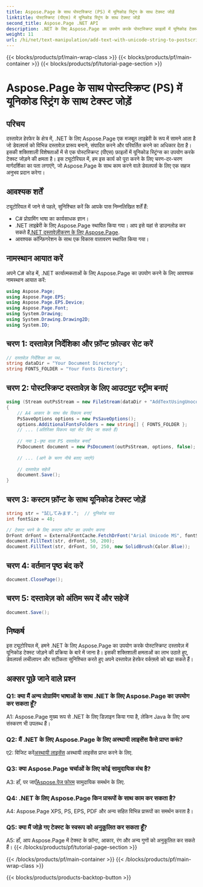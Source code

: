 ```yaml
---
title: Aspose.Page के साथ पोस्टस्क्रिप्ट (PS) में यूनिकोड स्ट्रिंग के साथ टेक्स्ट जोड़ें
linktitle: पोस्टस्क्रिप्ट (पीएस) में यूनिकोड स्ट्रिंग के साथ टेक्स्ट जोड़ें
second_title: Aspose.Page .NET API
description: .NET के लिए Aspose.Page का उपयोग करके पोस्टस्क्रिप्ट फ़ाइलों में यूनिकोड टेक्स्ट जोड़ने का तरीका जानें। आसानी से दस्तावेज़ हेरफेर बढ़ाएँ।
weight: 11
url: /hi/net/text-manipulation/add-text-with-unicode-string-to-postscript-ps/
---
```


{{< blocks/products/pf/main-wrap-class >}}
{{< blocks/products/pf/main-container >}}
{{< blocks/products/pf/tutorial-page-section >}}

# Aspose.Page के साथ पोस्टस्क्रिप्ट (PS) में यूनिकोड स्ट्रिंग के साथ टेक्स्ट जोड़ें

## परिचय

दस्तावेज़ हेरफेर के क्षेत्र में, .NET के लिए Aspose.Page एक मजबूत लाइब्रेरी के रूप में सामने आता है जो डेवलपर्स को विभिन्न दस्तावेज़ प्रारूप बनाने, संपादित करने और परिवर्तित करने का अधिकार देता है। इसकी शक्तिशाली विशेषताओं में से एक पोस्टस्क्रिप्ट (पीएस) फ़ाइलों में यूनिकोड स्ट्रिंग्स का उपयोग करके टेक्स्ट जोड़ने की क्षमता है। इस ट्यूटोरियल में, हम इस कार्य को पूरा करने के लिए चरण-दर-चरण मार्गदर्शिका का पता लगाएंगे, जो Aspose.Page के साथ काम करने वाले डेवलपर्स के लिए एक सहज अनुभव प्रदान करेगा।

## आवश्यक शर्तें

ट्यूटोरियल में जाने से पहले, सुनिश्चित करें कि आपके पास निम्नलिखित शर्तें हैं:

- C# प्रोग्रामिंग भाषा का कार्यसाधक ज्ञान।
-  .NET लाइब्रेरी के लिए Aspose.Page स्थापित किया गया। आप इसे यहां से डाउनलोड कर सकते हैं[.NET दस्तावेज़ीकरण के लिए Aspose.Page](https://reference.aspose.com/page/net/).
- आवश्यक कॉन्फ़िगरेशन के साथ एक विकास वातावरण स्थापित किया गया।

## नामस्थान आयात करें

अपने C# कोड में, .NET कार्यात्मकताओं के लिए Aspose.Page का उपयोग करने के लिए आवश्यक नामस्थान आयात करें:

```csharp
using Aspose.Page;
using Aspose.Page.EPS;
using Aspose.Page.EPS.Device;
using Aspose.Page.Font;
using System.Drawing;
using System.Drawing.Drawing2D;
using System.IO;
```

## चरण 1: दस्तावेज़ निर्देशिका और फ़ॉन्ट फ़ोल्डर सेट करें

```csharp
// दस्तावेज़ निर्देशिका का पथ.
string dataDir = "Your Document Directory";
string FONTS_FOLDER = "Your Fonts Directory";
```

## चरण 2: पोस्टस्क्रिप्ट दस्तावेज़ के लिए आउटपुट स्ट्रीम बनाएं

```csharp
using (Stream outPsStream = new FileStream(dataDir + "AddTextUsingUnocodeString_outPS.ps", FileMode.Create))
{
    // A4 आकार के साथ सेव विकल्प बनाएं
    PsSaveOptions options = new PsSaveOptions();
    options.AdditionalFontsFolders = new string[] { FONTS_FOLDER };
    // ... (अतिरिक्त विकल्प यहां सेट किए जा सकते हैं)
    
    // नया 1-पृष्ठ वाला PS दस्तावेज़ बनाएँ
    PsDocument document = new PsDocument(outPsStream, options, false);
    
    // ... (आगे के चरण नीचे बताए जाएंगे)
    
    // दस्तावेज़ सहेजें
    document.Save();
}
```

## चरण 3: कस्टम फ़ॉन्ट के साथ यूनिकोड टेक्स्ट जोड़ें

```csharp
string str = "試してみます.";  // यूनिकोड पाठ
int fontSize = 48;

// टेक्स्ट भरने के लिए कस्टम फ़ॉन्ट का उपयोग करना
DrFont drFont = ExternalFontCache.FetchDrFont("Arial Unicode MS", fontSize, FontStyle.Regular);
document.FillText(str, drFont, 50, 200);
document.FillText(str, drFont, 50, 250, new SolidBrush(Color.Blue));
```

## चरण 4: वर्तमान पृष्ठ बंद करें

```csharp
document.ClosePage();
```

## चरण 5: दस्तावेज़ को अंतिम रूप दें और सहेजें

```csharp
document.Save();
```

## निष्कर्ष

इस ट्यूटोरियल में, हमने .NET के लिए Aspose.Page का उपयोग करके पोस्टस्क्रिप्ट दस्तावेज़ में यूनिकोड टेक्स्ट जोड़ने की प्रक्रिया के बारे में जाना है। इसकी शक्तिशाली क्षमताओं का लाभ उठाते हुए, डेवलपर्स लचीलापन और सटीकता सुनिश्चित करते हुए अपने दस्तावेज़ हेरफेर वर्कफ़्लो को बढ़ा सकते हैं।

## अक्सर पूछे जाने वाले प्रश्न

### Q1: क्या मैं अन्य प्रोग्रामिंग भाषाओं के साथ .NET के लिए Aspose.Page का उपयोग कर सकता हूँ?

A1: Aspose.Page मुख्य रूप से .NET के लिए डिज़ाइन किया गया है, लेकिन Java के लिए अन्य संस्करण भी उपलब्ध हैं।

### Q2: मैं .NET के लिए Aspose.Page के लिए अस्थायी लाइसेंस कैसे प्राप्त करूं?

 ए2: विजिट करें[अस्थायी लाइसेंस](https://purchase.aspose.com/temporary-license/) अस्थायी लाइसेंस प्राप्त करने के लिए.

### Q3: क्या Aspose.Page चर्चाओं के लिए कोई सामुदायिक मंच है?

 A3: हाँ, पर जाएँ[Aspose.पेज फोरम](https://forum.aspose.com/c/page/39) सामुदायिक समर्थन के लिए.

### Q4: .NET के लिए Aspose.Page किन प्रारूपों के साथ काम कर सकता है?

A4: Aspose.Page XPS, PS, EPS, PDF और अन्य सहित विभिन्न प्रारूपों का समर्थन करता है।

### Q5: क्या मैं जोड़े गए टेक्स्ट के स्वरूप को अनुकूलित कर सकता हूँ?

A5: हाँ, आप Aspose.Page में टेक्स्ट के फ़ॉन्ट, आकार, रंग और अन्य गुणों को अनुकूलित कर सकते हैं।
{{< /blocks/products/pf/tutorial-page-section >}}

{{< /blocks/products/pf/main-container >}}
{{< /blocks/products/pf/main-wrap-class >}}

{{< blocks/products/products-backtop-button >}}
